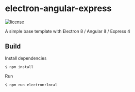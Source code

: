 # electron-angular-express

[![license](https://img.shields.io/badge/license-MIT-green.svg?style=flat)](https://github.com/danoespinoza/electron-angular-express/master/LICENSE)

A simple base template with Electron 8 / Angular 8 / Express 4

## Build

Install dependencies
```
$ npm install
```

Run
```
$ npm run electron:local
```
